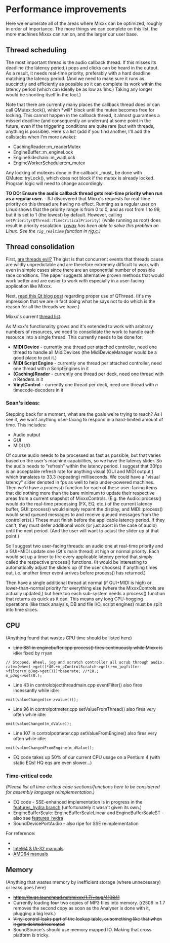 # Performance improvements

Here we enumerate all of the areas where Mixxx can be optimized, roughly
in order of importance. The more things we can complete on this list,
the more machines Mixxx can run on, and the larger our user base.

## Thread scheduling

The most important thread is the audio callback thread. If this misses
its deadline (the latency period,) pops and clicks can be heard in the
output. As a result, it needs real-time priority, preferably with a hard
deadline matching the latency period. (And we need to make sure it runs
as succinctly and efficiently as possible so it can complete its work
within the latency period (which can ideally be as low as 1ms.) Taking
any longer would be shooting itself in the foot.)

Note that there are currently many places the callback thread does or
can call QMutex::lock(), which \*will\* block until the mutex becomes
free for locking. This cannot happen in the callback thread, it almost
guarantees a missed deadline (and consequently an underrun) at some
point in the future, even if the triggering conditions are quite rare
(but with threads, anything is possible). Here's a list (add if you find
another, I'll add the callstacks when I'm more awake):

  - CachingReader::m\_readerMutex
  - EngineBuffer::m\_engineLock
  - EngineSidechain::m\_waitLock
  - EngineWorkerScheduler::m\_mutex

Any locking of mutexes done in the callback \_must\_ be done with
QMutex::tryLock(), which does not block if the mutex is already locked.
Program logic will need to change accordingly.

**TO DO: Ensure the audio callback thread gets real-time priority when
run as a regular user.** - RJ discovered that Mixxx's requests for
real-time priority on this thread are having no effect. Running as a
regular user on Linux shows that the priority range is from 0 to 0, and
as root from 1 to 99, but it is set to 1 (the lowest) by default.
However, calling `setPriority(QThread::TimeCriticalPriority)` (while
running as root) does result in priority escalation.
*([xwax](http://www.xwax.co.uk/) has been able to solve this problem on
Linux. See the `rig_realtime` function in
[rig.c](http://github.com/yadler/xwax-yadler/blob/master/rig.c).)*

## Thread consolidation

First, [are threads
evil?](http://www.eecs.berkeley.edu/Pubs/TechRpts/2006/EECS-2006-1.pdf)
The gist is that concurrent events that threads cause are wildly
unpredictable and are therefore extremely difficult to work with even in
simple cases since there are an exponential number of possible race
conditions. The paper suggests alternative proven methods that would
work better and are easier to work *with* especially in a user-facing
application like Mixxx.

Next, [read this Qt blog
post](http://labs.trolltech.com/blogs/2010/06/17/youre-doing-it-wrong/)
regarding proper use of QThread. (It's my impression that we are in fact
doing what he says not to do which is the reason for all the threads we
have.)

Mixxx's current [thread list](threads).

As Mixxx's functionality grows and it's extended to work with arbitrary
numbers of resources, we need to consolidate the work to handle each
resource into a single thread. This currently needs to be done for:

  - **MIDI Device** - currently one thread per attached controller, need
    one thread to handle all MidiDevices (the MidiDeviceManager would be
    a good place to put it.)
  - **MIDI Script Engine** - currently one thread per attached
    controller, need one thread with *n* ScriptEngines in it
  - **(Caching)Reader** - currently one thread per deck, need one thread
    with *n* Readers in it
  - **VinylControl** - currently one thread per deck, need one thread
    with *n* timecode-decoders in it

### Sean's ideas:

Stepping back for a moment, what are the goals we're trying to reach? As
I see it, we want anything user-facing to respond in a hard-limited
amount of time. This includes:

  - Audio output
  - GUI
  - MIDI I/O

Of course audio needs to be processed as fast as possible, but that
varies based on the user's machine capabilities, so we have the latency
slider. So the audio needs to "refresh" within the latency period. I
suggest that 30fps is an acceptable refresh rate for anything visual
(GUI and MIDI output,) which translates to 33.3 (repeating)
milliseconds. We could have a "visual latency" slider denoted in fps as
well to help under-powered machines. Then we'd have a process() function
for each of these user-facing items that did nothing more than the bare
minimum to update their respective areas from a current snapshot of
MixxxControls. (E.g. the Audio::process() would do the real-time
processing (FX, EQ, etc.) of the current latency buffer, GUI::process()
would simply repaint the display, and MIDI::process() would send queued
messages to and receive queued messages from the controller(s).) These
must finish before the applicable latency period. If they can't, they
must defer additional work (or just abort in the case of audio) until
the next period. (And the user will want to adjust the slider up at that
point.)

So I suggest two user-facing threads: an audio one at real-time priority
and a GUI+MIDI update one (Qt's main thread) at high or normal priority.
Each would set up a timer to fire every applicable latency period that
simply called the respective process() functions. (It would be
interesting to automatically adjust the sliders up (if the user chooses)
if anything times out, i.e. another timer event arrives before process()
has returned.)

Then have a single additional thread at normal (if GUI+MIDI is high) or
lower-than-normal priority for everything else (where the MixxxControls
are actually updated,) but here too each sub-system needs a process()
function that returns as quick as it can. This means any long
CPU-hogging operations (like track analysis, DB and file I/O, script
engines) must be split into time slices.

## CPU

(Anything found that wastes CPU time should be listed here)

  - ~~Line 881 in enginebuffer.cpp process() fires
    <span class="underline">continuously</span> while Mixxx is idle:~~
    fixed by rryan

<!-- end list -->

    // Stopped. Wheel, jog and scratch controller all scrub through audio.
    rate=(wheel->get()*40.+m_pControlScratch->get()+m_jogfilter->filter(m_pJog->get()))*baserate; //*10.;
    m_pJog->set(0.);

  - Line 43 in controlobjectthreadmain.cpp eventFilter() also fires
    incessantly while idle:

<!-- end list -->

    emit(valueChanged(ce->value()));

  - Line 96 in controlpotmeter.cpp setValueFromThread() also fires very
    often while idle:

<!-- end list -->

    emit(valueChanged(m_dValue));

  - Line 107 in controlpotmeter.cpp setValueFromEngine() also fires very
    often while idle:

<!-- end list -->

    emit(valueChangedFromEngine(m_dValue));

  - EQ code takes up 50% of our current CPU usage on a Pentium 4 (with
    static EQs\! HQ eqs are even slower...)

### Time-critical code

*(Please list all time-critical code sections/functions here to be
considered for assembly language reimplementation.)*

  - EQ code - SSE-enhanced implementation is in progress in the
    [features\_hydra
    branch](https://code.launchpad.net/~mixxxdevelopers/mixxx/features_hydra)
    (unfortunately it wasn't given its own.)
  - EngineBufferScale: EngineBufferScaleLinear and EngineBufferScaleST -
    also see
    [features\_hydra](https://code.launchpad.net/~mixxxdevelopers/mixxx/features_hydra)
  - SoundDevicePortAudio - also ripe for SSE reimplementation

For reference:

  - [](http://www.agner.org/optimize/)
  - [Intel64 & IA-32
    manuals](http://developer.intel.com/products/processor/manuals/index.htm)
  - [AMD64
    manuals](http://support.amd.com/us/psearch/Pages/psearch.aspx?type=2.1&product=5.7&contentType=Tech+Doc+Processor&ostype=&keywords=&items=20)

## Memory

(Anything that wastes memory by inefficient storage (where unnecessary)
or leaks goes here)

  - ~~<https://bugs.launchpad.net/mixxx/1.7/+bug/410841>~~
  - Currently loading ~~four~~ two copies of MP3 files into memory.
    (r2509 in 1.7 removes the second copy as soon as the Analyser is
    done with it, plugging a big leak.)
  - ~~Vinyl control leaks part of the lookup table, or something like
    that when it gets deleted/recreated~~
  - SoundSource's should use memory mapped IO. Making that cross
    platform is tricky.

